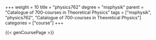 +++
weight = 10
title = "physics762"
degree = "msphysik"
parent = "Catalogue of 700-courses in Theoretical Physics"
tags = ["msphysik", "physics762", "Catalogue of 700-courses in Theoretical Physics"]
categories = ["course"]
+++

{{< genCoursePage >}}
